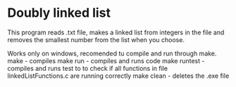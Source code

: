 # Doubly linked list
 This program reads .txt file, makes a linked list from integers in the file and
 removes the smallest number from the list when you choose.
 
 Works only on windows, recomended tu compile and run through make.
 make - compiles
 make run - compiles and runs code
 make runtest - compiles and runs test to to check if all functions in file linkedListFunctions.c are running correctly
 make clean - deletes the .exe file
